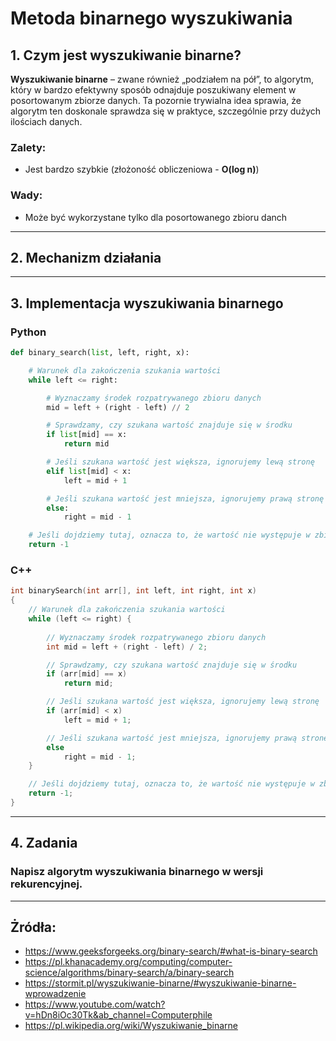 # Metoda binarnego wyszukiwania
## 1. Czym jest wyszukiwanie binarne?
**Wyszukiwanie binarne** – zwane również „podziałem na pół”, to algorytm, który w bardzo efektywny sposób odnajduje poszukiwany element w posortowanym zbiorze danych. Ta pozornie trywialna idea sprawia, że algorytm ten doskonale sprawdza się w praktyce, szczególnie przy dużych ilościach danych.
   
### **Zalety**:
- Jest bardzo szybkie (złożoność obliczeniowa - **O(log n)**)
  
### **Wady**:
- Może być wykorzystane tylko dla posortowanego zbioru danch

---

## 2. Mechanizm działania

---

## 3. Implementacja wyszukiwania binarnego
### Python

```python
def binary_search(list, left, right, x):

    # Warunek dla zakończenia szukania wartości
    while left <= right:

        # Wyznaczamy środek rozpatrywanego zbioru danych
        mid = left + (right - left) // 2

        # Sprawdzamy, czy szukana wartość znajduje się w środku
        if list[mid] == x:
            return mid

        # Jeśli szukana wartość jest większa, ignorujemy lewą stronę
        elif list[mid] < x:
            left = mid + 1

        # Jeśli szukana wartość jest mniejsza, ignorujemy prawą stronę
        else:
            right = mid - 1

    # Jeśli dojdziemy tutaj, oznacza to, że wartość nie występuje w zbiorze danych
    return -1
```

### C++
```C++
int binarySearch(int arr[], int left, int right, int x)
{
  	// Warunek dla zakończenia szukania wartości
    while (left <= right) {
    
    	// Wyznaczamy środek rozpatrywanego zbioru danych
        int mid = left + (right - left) / 2;

        // Sprawdzamy, czy szukana wartość znajduje się w środku
        if (arr[mid] == x)
            return mid;

        // Jeśli szukana wartość jest większa, ignorujemy lewą stronę
        if (arr[mid] < x)
            left = mid + 1;

        // Jeśli szukana wartość jest mniejsza, ignorujemy prawą stronę
        else
            right = mid - 1;
    }

    // Jeśli dojdziemy tutaj, oznacza to, że wartość nie występuje w zbiorze danych
    return -1;
}
```
---

## 4. Zadania ##
### Napisz algorytm wyszukiwania binarnego w wersji rekurencyjnej.

---

## Żródła:
- https://www.geeksforgeeks.org/binary-search/#what-is-binary-search
- https://pl.khanacademy.org/computing/computer-science/algorithms/binary-search/a/binary-search
- https://stormit.pl/wyszukiwanie-binarne/#wyszukiwanie-binarne-wprowadzenie
- https://www.youtube.com/watch?v=hDn8iOc30Tk&ab_channel=Computerphile
- https://pl.wikipedia.org/wiki/Wyszukiwanie_binarne
